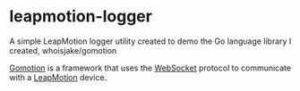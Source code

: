 # leapmotion-logger

A simple LeapMotion logger utility created to demo the Go language library I created, whoisjake/gomotion

[Gomotion](whoisjake/gomotion) is a framework that uses the [WebSocket](https://en.wikipedia.org/wiki/WebSocket) protocol to communicate with a [LeapMotion](https://www.leapmotion.com/) device.

